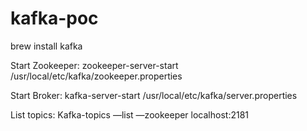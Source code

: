 # kafka-poc

brew install kafka

Start Zookeeper:
zookeeper-server-start /usr/local/etc/kafka/zookeeper.properties

Start Broker:
kafka-server-start /usr/local/etc/kafka/server.properties

List topics:
Kafka-topics —list —zookeeper localhost:2181
